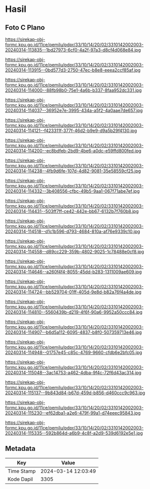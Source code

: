 # Hasil

## Foto C Plano

https://sirekap-obj-formc.kpu.go.id/11ce/pemilu/pdpr/33/10/14/20/02/3310142002003-20240314-113835--1bd27973-6cf0-4a2f-97a3-d8cf4d068e84.jpg

https://sirekap-obj-formc.kpu.go.id/11ce/pemilu/pdpr/33/10/14/20/02/3310142002003-20240314-113915--0bd577d3-2750-47ec-b8e8-eeea2ccf85af.jpg

https://sirekap-obj-formc.kpu.go.id/11ce/pemilu/pdpr/33/10/14/20/02/3310142002003-20240314-114000--88fb98b0-75e1-4a6b-b337-8faa952dc331.jpg

https://sirekap-obj-formc.kpu.go.id/11ce/pemilu/pdpr/33/10/14/20/02/3310142002003-20240314-114037--36952e7e-3995-434a-a5f2-4a0aae7de657.jpg

https://sirekap-obj-formc.kpu.go.id/11ce/pemilu/pdpr/33/10/14/20/02/3310142002003-20240314-114121--f423311f-377f-46d2-b9e9-d9a5b29f4130.jpg

https://sirekap-obj-formc.kpu.go.id/11ce/pemilu/pdpr/33/10/14/20/02/3310142002003-20240314-114200--ec8bdfeb-2bd9-4be6-a0dc-e59ffd800fed.jpg

https://sirekap-obj-formc.kpu.go.id/11ce/pemilu/pdpr/33/10/14/20/02/3310142002003-20240314-114238--4fb9d6fe-107d-4d82-9081-35e58559cf25.jpg

https://sirekap-obj-formc.kpu.go.id/11ce/pemilu/pdpr/33/10/14/20/02/3310142002003-20240314-114332--3b408556-cfbc-49b5-9aa1-067f71abe7ef.jpg

https://sirekap-obj-formc.kpu.go.id/11ce/pemilu/pdpr/33/10/14/20/02/3310142002003-20240314-114431--503ff7ff-ce42-442e-bb67-6132b7f760b8.jpg

https://sirekap-obj-formc.kpu.go.id/11ce/pemilu/pdpr/33/10/14/20/02/3310142002003-20240314-114518--d1c1b596-d793-4684-810a-af76e9339c10.jpg

https://sirekap-obj-formc.kpu.go.id/11ce/pemilu/pdpr/33/10/14/20/02/3310142002003-20240314-114558--d89cc229-359b-4802-9025-1c78488e0cf8.jpg

https://sirekap-obj-formc.kpu.go.id/11ce/pemilu/pdpr/33/10/14/20/02/3310142002003-20240314-114646--a260f4f4-8055-45dd-b283-1311009ae609.jpg

https://sirekap-obj-formc.kpu.go.id/11ce/pemilu/pdpr/33/10/14/20/02/3310142002003-20240314-114724--bb529704-01ff-405d-9e8d-b82a76f4a4de.jpg

https://sirekap-obj-formc.kpu.go.id/11ce/pemilu/pdpr/33/10/14/20/02/3310142002003-20240314-114810--5560439b-d219-4f6f-90a6-9952a50ccc84.jpg

https://sirekap-obj-formc.kpu.go.id/11ce/pemilu/pdpr/33/10/14/20/02/3310142002003-20240314-114907--b6d5a112-6095-4837-b8f0-507359713e46.jpg

https://sirekap-obj-formc.kpu.go.id/11ce/pemilu/pdpr/33/10/14/20/02/3310142002003-20240314-114948--01757e45-c85c-4769-9660-cfdb6e2bfc05.jpg

https://sirekap-obj-formc.kpu.go.id/11ce/pemilu/pdpr/33/10/14/20/02/3310142002003-20240314-115048--3ac14753-a462-4dba-9f4c-72f6d43ac314.jpg

https://sirekap-obj-formc.kpu.go.id/11ce/pemilu/pdpr/33/10/14/20/02/3310142002003-20240314-115137--9b843d84-b67d-459d-b856-d460ccc9c963.jpg

https://sirekap-obj-formc.kpu.go.id/11ce/pemilu/pdpr/33/10/14/20/02/3310142002003-20240314-115230--ef62dba1-a2e6-479f-99a1-d74eeec95843.jpg

https://sirekap-obj-formc.kpu.go.id/11ce/pemilu/pdpr/33/10/14/20/02/3310142002003-20240314-115335--592b864d-a6b9-4c8f-a2d9-539d6192e5e1.jpg


## Metadata

| Key        | Value               |
| ---------- | ------------------- |
| Time Stamp | 2024-03-14 12:03:49 |
| Kode Dapil | 3305                |



